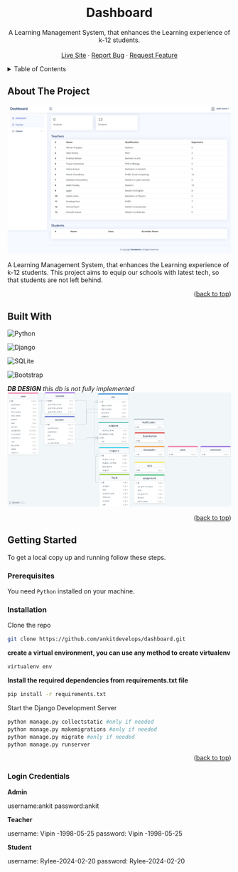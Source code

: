 
<a name="readme-top"></a>

<!-- PROJECT LOGO -->
<br />
<div align="center">

  <h1>Dashboard</h1>
  <p align="center"> 
   A Learning Management System, that enhances the Learning experience of k-12 students. 
    <br />
    <br/>
    <a href="http://alokraj71841.pythonanywhere.com/">Live Site</a>
    ·
    <a href="https://github.com/ankitdevelops/dashboard/issues">Report Bug</a>
    ·
    <a href="https://github.com/ankitdevelops/dashboard/issues">Request Feature</a>
  </p>
</div>

<!-- TABLE OF CONTENTS -->
<details>
  <summary>Table of Contents</summary>
  <ol>
    <li>
      <a href="#about-the-project">About The Project</a>
      <ul>
        <li><a href="#built-with">Built With</a></li>
      </ul>
    </li>
    <li>
      <a href="#getting-started">Getting Started</a>
      <ul>
        <li><a href="#prerequisites">Prerequisites</a></li>
        <li><a href="#installation">Installation</a></li>
      </ul>
    </li>
     </ol>
</details>

<!-- ABOUT THE PROJECT -->

## About The Project

 <a href="http://alokraj71841.pythonanywhere.com/">
    <img src="./screenshot/Web%20capture_21-3-2023_0411_alokraj71841.pythonanywhere.com.jpeg" alt="Logo">
  </a>

 A Learning Management System, that enhances the Learning experience of k-12 students. This project aims to equip our schools with latest tech, so that students are not left behind.

<p align="right">(<a href="#readme-top">back to top</a>)</p>

## Built With
![Python](https://img.shields.io/badge/python-3670A0?style=for-the-badge&logo=python&logoColor=ffdd54)

![Django](https://img.shields.io/badge/django-%23092E20.svg?style=for-the-badge&logo=django&logoColor=white)

![SQLite](https://img.shields.io/badge/sqlite-%2307405e.svg?style=for-the-badge&logo=sqlite&logoColor=white)

![Bootstrap](https://img.shields.io/badge/bootstrap-%23563D7C.svg?style=for-the-badge&logo=bootstrap&logoColor=white)


**_DB DESIGN_** _this db is not fully implemented_
 <img src="./screenshot/drawSQL-lms-export-2023-03-20.png" alt="Logo">

<p align="right">(<a href="#readme-top">back to top</a>)</p>

<!-- GETTING STARTED -->

## Getting Started

To get a local copy up and running follow these steps.

### Prerequisites

You need  `Python` installed on your machine.

### Installation

 Clone the repo
   ```sh
   git clone https://github.com/ankitdevelops/dashboard.git
   ```
 **create a virtual environment, you can use any method to create virtualenv**
   ```sh
   virtualenv env
   ```

**Install the required dependencies from requirements.txt file**

```sh
pip install -r requirements.txt

```
Start the Django Development Server

```sh
python manage.py collectstatic #only if needed
python manage.py makemigrations #only if needed
python manage.py migrate #only if needed
python manage.py runserver
```
<p align="right">(<a href="#readme-top">back to top</a>)</p>


### Login Credentials

**Admin**

username:ankit
password:ankit

**Teacher**

username: Vipin -1998-05-25
password: Vipin -1998-05-25

**Student**

username: Rylee-2024-02-20
password: Rylee-2024-02-20







